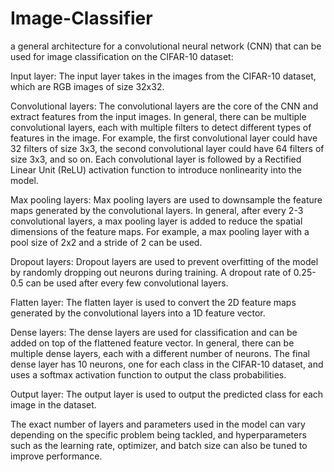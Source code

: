 # Image-Classifier

a general architecture for a convolutional neural network (CNN) that can be used for image classification on the CIFAR-10 dataset:

Input layer: The input layer takes in the images from the CIFAR-10 dataset, which are RGB images of size 32x32.

Convolutional layers: The convolutional layers are the core of the CNN and extract features from the input images. In general, there can be multiple convolutional layers, each with multiple filters to detect different types of features in the image. For example, the first convolutional layer could have 32 filters of size 3x3, the second convolutional layer could have 64 filters of size 3x3, and so on. Each convolutional layer is followed by a Rectified Linear Unit (ReLU) activation function to introduce nonlinearity into the model.

Max pooling layers: Max pooling layers are used to downsample the feature maps generated by the convolutional layers. In general, after every 2-3 convolutional layers, a max pooling layer is added to reduce the spatial dimensions of the feature maps. For example, a max pooling layer with a pool size of 2x2 and a stride of 2 can be used.

Dropout layers: Dropout layers are used to prevent overfitting of the model by randomly dropping out neurons during training. A dropout rate of 0.25-0.5 can be used after every few convolutional layers.

Flatten layer: The flatten layer is used to convert the 2D feature maps generated by the convolutional layers into a 1D feature vector.

Dense layers: The dense layers are used for classification and can be added on top of the flattened feature vector. In general, there can be multiple dense layers, each with a different number of neurons. The final dense layer has 10 neurons, one for each class in the CIFAR-10 dataset, and uses a softmax activation function to output the class probabilities.

Output layer: The output layer is used to output the predicted class for each image in the dataset.

The exact number of layers and parameters used in the model can vary depending on the specific problem being tackled, and hyperparameters such as the learning rate, optimizer, and batch size can also be tuned to improve performance.


